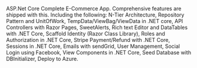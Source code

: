 ASP.Net Core Complete E-Commerce App. Comprehensive features are shipped with this. Including the following:
N-Tier Architecture,
Repository Pattern and UnitOfWork,
TempData/ViewBag/ViewData in .NET core,
API Controllers with Razor Pages,
SweetAlerts, Rich text Editor and DataTables with .NET Core,
Scaffold Identity (Razor Class Library),
Roles and Authorization in .NET Core,
Stripe Payment/Refund with .NET Core,
Sessions in .NET Core,
Emails with sendGrid,
User Management,
Social Login using Facebook,
View Components in .NET Core,
Seed Database with DBInitializer,
Deploy to Azure.

